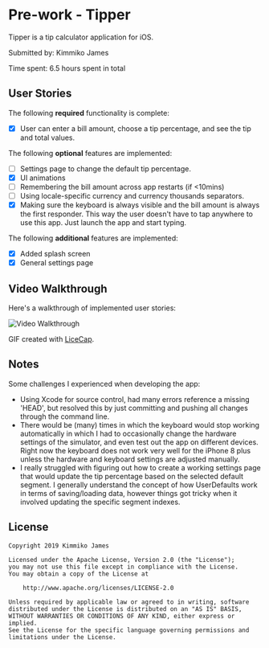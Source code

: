 # Pre-work - Tipper

Tipper is a tip calculator application for iOS.

Submitted by: Kimmiko James

Time spent: 6.5 hours spent in total

## User Stories

The following **required** functionality is complete:

* [X] User can enter a bill amount, choose a tip percentage, and see the tip and total values.

The following **optional** features are implemented:
* [ ] Settings page to change the default tip percentage.
* [X] UI animations
* [ ] Remembering the bill amount across app restarts (if <10mins)
* [ ] Using locale-specific currency and currency thousands separators.
* [X] Making sure the keyboard is always visible and the bill amount is always the first responder. This way the user doesn't have to tap anywhere to use this app. Just launch the app and start typing.

The following **additional** features are implemented:

- [X] Added splash screen
- [X] General settings page

## Video Walkthrough 

Here's a walkthrough of implemented user stories:

<img src='http://i.imgur.com/link/to/your/gif/file.gif' title='Video Walkthrough' width='' alt='Video Walkthrough' />

GIF created with [LiceCap](http://www.cockos.com/licecap/).

## Notes

Some challenges I experienced when developing the app:
- Using Xcode for source control, had many errors reference a missing 'HEAD', but resolved this by just committing and pushing all changes through the command line.
- There would be (many) times in which the keyboard would stop working automatically in which I had to occasionally change the hardware settings of the simulator, and even test out the app on different devices. Right now the keyboard does not work very well for the iPhone 8 plus unless the hardware and keyboard settings are adjusted manually.
- I really struggled with figuring out how to create a working settings page that would update the tip percentage based on the selected default segment. I generally understand the concept of how UserDefaults work in terms of saving/loading data, however things got tricky when it involved updating the specific segment indexes.

## License

    Copyright 2019 Kimmiko James

    Licensed under the Apache License, Version 2.0 (the "License");
    you may not use this file except in compliance with the License.
    You may obtain a copy of the License at

        http://www.apache.org/licenses/LICENSE-2.0

    Unless required by applicable law or agreed to in writing, software
    distributed under the License is distributed on an "AS IS" BASIS,
    WITHOUT WARRANTIES OR CONDITIONS OF ANY KIND, either express or implied.
    See the License for the specific language governing permissions and
    limitations under the License.
